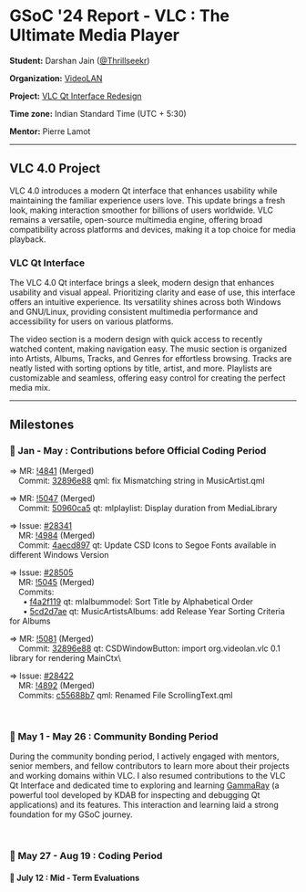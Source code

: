# GSoC '24 Report - VLC : The Ultimate Media Player

**Student:** Darshan Jain ([@Thrillseekr](https://code.videolan.org/Thrillseekr))

**Organization:** [VideoLAN](https://www.videolan.org/)

**Project:** [VLC Qt Interface Redesign](https://summerofcode.withgoogle.com/programs/2024/projects/qOI0v3an)

**Time zone:** Indian Standard Time (UTC + 5:30)

**Mentor:** Pierre Lamot
<br>

---

## VLC 4.0 Project
VLC 4.0 introduces a modern Qt interface that enhances usability while maintaining the familiar experience users love. This update brings a fresh look, making interaction smoother for billions of users worldwide. VLC remains a versatile, open-source multimedia engine, offering broad compatibility across platforms and devices, making it a top choice for media playback.

### VLC Qt Interface 
The VLC 4.0 Qt interface brings a sleek, modern design that enhances usability and visual appeal. Prioritizing clarity and ease of use, this interface offers an intuitive experience. Its versatility shines across both Windows and GNU/Linux, providing consistent multimedia performance and accessibility for users on various platforms.
 
The video section is a modern design with quick access to recently watched content, making navigation easy. The music section is organized into Artists, Albums, Tracks, and Genres for effortless browsing. Tracks are neatly listed with sorting options by title, artist, and more. Playlists are customizable and seamless, offering easy control for creating the perfect media mix.

---

## Milestones

### 📌 Jan - May : Contributions before Official Coding Period

⇒ MR: [!4841](https://code.videolan.org/videolan/vlc/-/merge_requests/4841) (Merged)\
&nbsp;&nbsp;&nbsp; Commit: [32896e88](https://code.videolan.org/videolan/vlc/-/commit/32896e8848c7421f00d962e381eb457486462f37?merge_request_iid=4841) qml: fix Mismatching string in MusicArtist.qml

⇒ MR: [!5047](https://code.videolan.org/videolan/vlc/-/merge_requests/5047) (Merged)\
&nbsp;&nbsp;&nbsp; Commit: [50960ca5](https://code.videolan.org/videolan/vlc/-/commit/50960ca5531e9e8b43e3a41a28cd928b6d2d4da2?merge_request_iid=5047) qt: mlplaylist: Display duration from MediaLibrary

⇒ Issue: [#28341](https://code.videolan.org/videolan/vlc/-/issues/28341)\
&nbsp;&nbsp;&nbsp; MR: [!4984](https://code.videolan.org/videolan/vlc/-/merge_requests/4984) (Merged)\
&nbsp;&nbsp;&nbsp; Commit: [4aecd897](https://code.videolan.org/videolan/vlc/-/commit/4aecd897f708d8f41e35b9d50081d82dd70c63f6?merge_request_iid=4984) qt: Update CSD Icons to Segoe Fonts available in different Windows Version

⇒ Issue: [#28505](https://code.videolan.org/videolan/vlc/-/issues/28505)\
&nbsp;&nbsp;&nbsp; MR: [!5045](https://code.videolan.org/videolan/vlc/-/merge_requests/5045) (Merged)\
&nbsp;&nbsp;&nbsp; Commits:\
&nbsp;&nbsp;&nbsp;&nbsp;&nbsp; • [f4a2f119](https://code.videolan.org/videolan/vlc/-/commit/f4a2f119199788316da7a11fbd06fd7b263984ba?merge_request_iid=5045) qt: mlalbummodel: Sort Title by Alphabetical Order\
&nbsp;&nbsp;&nbsp;&nbsp;&nbsp; • [5cd2d7ae](https://code.videolan.org/videolan/vlc/-/commit/5cd2d7aec11914d0e6c6ef0b5e7c02aeb1bc3e3b?merge_request_iid=5045) qt: MusicArtistsAlbums: add Release Year Sorting Criteria for Albums

⇒ MR: [!5081](https://code.videolan.org/videolan/vlc/-/merge_requests/5081) (Merged)\
&nbsp;&nbsp;&nbsp; Commit: [32896e88](https://code.videolan.org/videolan/vlc/-/commit/32896e8848c7421f00d962e381eb457486462f37?merge_request_iid=4841) qt: CSDWindowButton: import org.videolan.vlc 0.1 library for rendering MainCtx\

⇒ Issue: [#28422](https://code.videolan.org/videolan/vlc/-/issues/28422)\
&nbsp;&nbsp;&nbsp; MR: [!4892](https://code.videolan.org/videolan/vlc/-/merge_requests/4892) (Merged)\
&nbsp;&nbsp;&nbsp; Commits: [c55688b7](https://code.videolan.org/videolan/vlc/-/commit/c55688b7fcd3b231c45bc84a4e2860a37c475fa8?merge_request_iid=4892) qml: Renamed File ScrollingText.qml

<br>

### 📌 May 1 - May 26 : Community Bonding Period
During the community bonding period, I actively engaged with mentors, senior members, and fellow contributors to learn more about their projects and working domains within VLC. I also resumed contributions to the VLC Qt Interface and dedicated time to exploring and learning [GammaRay](https://github.com/KDAB/GammaRay) (a powerful tool developed by KDAB for inspecting and debugging Qt applications) and its features. This interaction and learning laid a strong foundation for my GSoC journey.

<br>

### 📌 May 27 - Aug 19 : Coding Period

#### 📌 July 12 : Mid - Term Evaluations
